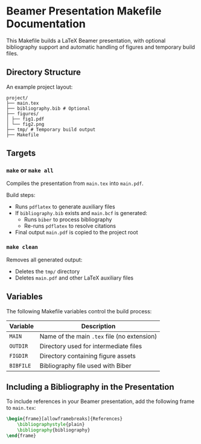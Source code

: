 # Beamer Presentation Makefile Documentation

This Makefile builds a LaTeX Beamer presentation, with optional bibliography support and automatic handling of figures and temporary build files.

## Directory Structure

An example project layout:

```
project/
├── main.tex
├── bibliography.bib # Optional
├── figures/
│ ├── fig1.pdf
│ └── fig2.png
├── tmp/ # Temporary build output
├── Makefile
```

## Targets

### `make` or `make all`

Compiles the presentation from `main.tex` into `main.pdf`.

Build steps:
- Runs `pdflatex` to generate auxiliary files
- If `bibliography.bib` exists and `main.bcf` is generated:
  - Runs `biber` to process bibliography
  - Re-runs `pdflatex` to resolve citations
- Final output `main.pdf` is copied to the project root

### `make clean`

Removes all generated output:
- Deletes the `tmp/` directory
- Deletes `main.pdf` and other LaTeX auxiliary files

## Variables

The following Makefile variables control the build process:

| Variable    | Description                                 |
|-------------|---------------------------------------------|
| `MAIN`      | Name of the main `.tex` file (no extension) |
| `OUTDIR`    | Directory used for intermediate files        |
| `FIGDIR`    | Directory containing figure assets           |
| `BIBFILE`   | Bibliography file used with Biber            |

## Including a Bibliography in the Presentation

To include references in your Beamer presentation, add the following frame to `main.tex`:

```latex
\begin{frame}[allowframebreaks]{References}
    \bibliographystyle{plain}
    \bibliography{bibliography}
\end{frame}
```